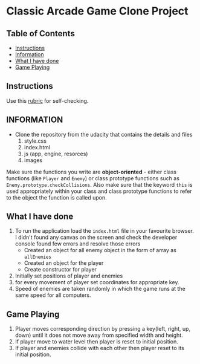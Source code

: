 # Classic Arcade Game Clone Project

## Table of Contents

-   [Instructions](#instructions)
-   [Information](<#project details>)
-   [What I have done](<#I done>)
-   [Game Playing](<#how to play>)

## Instructions

Use this [rubric](https://review.udacity.com/#!/rubrics/15/view) for self-checking.

## INFORMATION

-   Clone the repository from the udacity that contains the details and files
    1.  style.css
    2.  index.html
    3.  js (app, engine, resorces)
    4.  images

Make sure the functions you write are **object-oriented** - either class functions (like `Player` and `Enemy`) or class prototype functions such as `Enemy.prototype.checkCollisions`. Also make sure that the keyword `this` is used appropriately within your class and class prototype functions to refer to the object the function is called upon.

## What I have done

1.  To run the application load the `index.html` file in your favourite
    browser. I didn't found any canvas on the screen and check the developer console found few errors and resolve those errors
    -   Created an object for all enemy object in the form of array as `allEnemies`
    -   Created an object for the player
    -   Create constructor for player
2.  Initially set positions of player and enemies
3.  for every movement of player set coordinates for appropriate key.
4.  Speed of enemies are taken randomly in which the game runs at the same speed for all computers.

## Game Playing

1.  Player moves corresponding direction by pressing a key(left, right, up, down) until it does not move away from specified width and height.
2.  If player move to water level then player is reset to initial position.
3.  If player and enemies collide with each other then player reset to its initial position.
